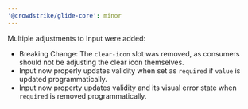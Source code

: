 ```yaml
---
'@crowdstrike/glide-core': minor
---
```


Multiple adjustments to Input were added:

- Breaking Change: The `clear-icon` slot was removed, as consumers should not be adjusting the clear icon themselves.
- Input now properly updates validity when set as `required` if `value` is updated programmatically.
- Input now property updates validity and its visual error state when `required` is removed programmatically.
